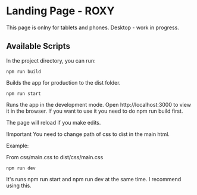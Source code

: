 # Landing Page - ROXY
This page is onlny for tablets and phones. Desktop - work in progress.

## Available Scripts

In the project directory, you can run:

`npm run build`

Builds the app for production to the dist folder.

`npm run start`

Runs the app in the development mode. Open http://localhost:3000 to view it in the browser. If you want to use it you need to do npm run build first.

The page will reload if you make edits.

!Important
You need to change path of css to dist in the main html.

Example:

From css/main.css to dist/css/main.css

`npm run dev`

It's runs npm run start and npm run dev at the same time.
I recommend using this.
